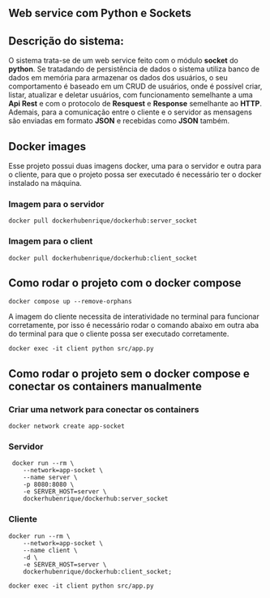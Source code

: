 ## Web service com Python e Sockets

## Descrição do sistema:

O sistema trata-se de um web service feito com o módulo **socket** do **python**. Se tratadando de persistência de dados o sistema utiliza banco de dados em memória para armazenar os dados dos usuários, o seu comportamento é baseado em um CRUD de usuários, onde é possível criar, listar, atualizar e deletar usuários, com funcionamento semelhante a uma **Api Rest** e com o protocolo de **Resquest** e **Response** semelhante ao **HTTP**. Ademais, para a comunicação entre o cliente e o servidor as mensagens são enviadas em formato **JSON** e recebidas como **JSON** também.

## Docker images

Esse projeto possui duas imagens docker, uma para o servidor e outra para o cliente, para que o projeto possa ser executado é necessário ter o docker instalado na máquina.

### Imagem para o servidor

```docker
docker pull dockerhubenrique/dockerhub:server_socket
```

### Imagem para o client

```docker
docker pull dockerhubenrique/dockerhub:client_socket
```

## Como rodar o projeto com o docker compose

```docker
docker compose up --remove-orphans
```

A imagem do cliente necessita de interatividade no terminal para funcionar corretamente, por isso é necessário rodar o comando abaixo em outra aba do terminal para que o cliente possa ser executado corretamente.

```docker
docker exec -it client python src/app.py
```

## Como rodar o projeto sem o docker compose e conectar os containers manualmente

### Criar uma network para conectar os containers

```docker
docker network create app-socket
```

### Servidor

```docker
 docker run --rm \
    --network=app-socket \
    --name server \
    -p 8080:8080 \
    -e SERVER_HOST=server \
    dockerhubenrique/dockerhub:server_socket

```

### Cliente

```docker
docker run --rm \
    --network=app-socket \
    --name client \
    -d \
    -e SERVER_HOST=server \
    dockerhubenrique/dockerhub:client_socket;

docker exec -it client python src/app.py
```
